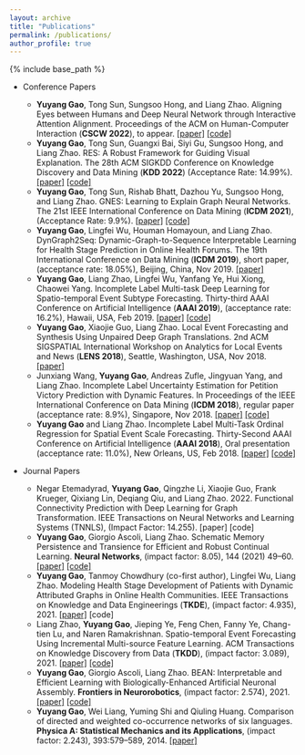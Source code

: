 ```yaml
---
layout: archive
title: "Publications"
permalink: /publications/
author_profile: true
---
```


{% include base_path %}

* Conference Papers
  *  **Yuyang Gao**, Tong Sun, Sungsoo Hong, and Liang Zhao. Aligning Eyes between Humans and Deep Neural Network through Interactive Attention Alignment. Proceedings of the ACM on Human-Computer Interaction (**CSCW 2022**), to appear. [\[paper\]](https://arxiv.org/pdf/2202.02838.pdf)  [\[code\]](https://github.com/YuyangGao/GRADIA)
  * **Yuyang Gao**, Tong Sun, Guangxi Bai, Siyi Gu, Sungsoo Hong, and Liang Zhao. RES: A Robust Framework for Guiding Visual Explanation. The 28th ACM SIGKDD Conference on Knowledge Discovery and Data Mining (**KDD 2022**) (Acceptance Rate: 14.99%). [\[paper\]](http://cs.emory.edu/~lzhao41/materials/papers/KDD2022%20(2).pdf)  [\[code\]](https://github.com/YuyangGao/RES)
  * **Yuyang Gao**, Tong Sun, Rishab Bhatt, Dazhou Yu, Sungsoo Hong, and Liang Zhao. GNES: Learning to Explain Graph Neural Networks. The 21st IEEE International Conference on Data Mining (**ICDM 2021**), (Acceptance Rate: 9.9%).  [\[paper\]](http://cs.emory.edu/~lzhao41/materials/papers/GNES.pdf) [\[code\]](https://github.com/YuyangGao/GNES)
  * **Yuyang Gao**, Lingfei Wu, Houman Homayoun, and Liang Zhao. DynGraph2Seq: Dynamic-Graph-to-Sequence Interpretable Learning for Health Stage Prediction in Online Health Forums. The 19th International Conference on Data Mining (**ICDM 2019**), short paper, (acceptance rate: 18.05%), Beijing, China, Nov 2019. [\[paper\]](http://cs.emory.edu/~lzhao41/materials/papers/DynGraph2Seq_final.pdf)
  * **Yuyang Gao**, Liang Zhao, Lingfei Wu, Yanfang Ye, Hui Xiong, Chaowei Yang. Incomplete Label Multi-task Deep Learning for Spatio-temporal Event Subtype Forecasting. Thirty-third AAAI Conference on Artificial Intelligence (**AAAI 2019**), (acceptance rate: 16.2%), Hawaii, USA, Feb 2019. [\[paper\]](http://cs.emory.edu/~lzhao41/materials/papers/main_AAAI2019.pdf) [\[code\]](http://cs.emory.edu/~lzhao41/pages/materials/codes/SIMDA_code.zip)
  * **Yuyang Gao**, Xiaojie Guo, Liang Zhao. Local Event Forecasting and Synthesis Using Unpaired Deep Graph Translations. 2nd ACM SIGSPATIAL International Workshop on Analytics for Local Events and News (**LENS 2018**), Seattle, Washington, USA, Nov 2018. [\[paper\]](https://dl.acm.org/doi/pdf/10.1145/3282866.3282872)
  * Junxiang Wang, **Yuyang Gao**, Andreas Zufle, Jingyuan Yang, and Liang Zhao. Incomplete Label Uncertainty Estimation for Petition Victory Prediction with Dynamic Features. In Proceedings of the IEEE International Conference on Data Mining (**ICDM 2018**), regular paper (acceptance rate: 8.9%), Singapore, Nov 2018. [\[paper\]](http://cs.emory.edu/~lzhao41/materials/papers/MLUE_final.pdf) [\[code\]](http://cs.emory.edu/~lzhao41/pages/materials/codes/MLUE.zip)
  * **Yuyang Gao** and Liang Zhao. Incomplete Label Multi-Task Ordinal Regression for Spatial Event Scale Forecasting. Thirty-Second AAAI Conference on Artificial Intelligence (**AAAI 2018**), Oral presentation (acceptance rate: 11.0%), New Orleans, US, Feb 2018. [\[paper\]](https://github.com/zhaoliangvaio/homepage/blob/master/materials/MITOR.pdf) [\[code\]](http://mason.gmu.edu/~lzhao9/materials/codes/MITOR_Code.zip)

* Journal Papers
  * Negar Etemadyrad, **Yuyang Gao**, Qingzhe Li, Xiaojie Guo, Frank Krueger, Qixiang Lin, Deqiang Qiu, and Liang Zhao. 2022. Functional Connectivity Prediction with Deep Learning for Graph Transformation. IEEE Transactions on Neural Networks and Learning Systems (TNNLS), (Impact Factor: 14.255). [paper]  [code]
  * **Yuyang Gao**, Giorgio Ascoli, Liang Zhao. Schematic Memory Persistence and Transience for Efficient and Robust Continual Learning. **Neural Networks**, (impact factor: 8.05), 144 (2021) 49–60. [\[paper\]](https://authors.elsevier.com/a/1ddo13BBjKgGkU) [\[code\]](https://github.com/YuyangGao/SMART)
  * **Yuyang Gao**, Tanmoy Chowdhury (co-first author), Lingfei Wu, Liang Zhao. Modeling Health Stage Development of Patients with Dynamic Attributed Graphs in Online Health Communities. IEEE Transactions on Knowledge and Data Engineerings (**TKDE**), (impact factor: 4.935), 2021. [\[paper\]](http://cs.emory.edu/~lzhao41/materials/papers/DynGraph2Seq_TKDE2021.pdf) \[code\]
  * Liang Zhao, **Yuyang Gao**, Jieping Ye, Feng Chen, Fanny Ye, Chang-tien Lu, and Naren Ramakrishnan. Spatio-temporal Event Forecasting Using Incremental Multi-source Feature Learning. ACM Transactions on Knowledge Discovery from Data (**TKDD**), (impact factor: 3.089), 2021. [\[paper\]](http://cs.emory.edu/~lzhao41/materials/papers/TKDD2020_preprinted.pdf) [\[code\]](http://cs.emory.edu/~lzhao41/materials/codes/oHIML_pub.zip)
  * **Yuyang Gao**, Giorgio Ascoli, Liang Zhao. BEAN: Interpretable and Efficient Learning with Biologically-Enhanced Artificial Neuronal Assembly. **Frontiers in Neurorobotics**, (impact factor: 2.574), 2021. [\[paper\]](https://www.frontiersin.org/articles/10.3389/fnbot.2021.567482/full) [\[code\]](https://github.com/YuyangGao/BEAN)
  * **Yuyang Gao**, Wei Liang, Yuming Shi and Qiuling Huang. Comparison of directed and weighted co-occurrence networks of six languages. **Physica A: Statistical Mechanics and its Applications**, (impact factor: 2.243), 393:579–589, 2014. [\[paper\]](https://www.sciencedirect.com/science/article/abs/pii/S037843711300825X)


